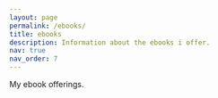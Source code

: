```yaml
---
layout: page
permalink: /ebooks/
title: ebooks
description: Information about the ebooks i offer.
nav: true
nav_order: 7
---
```


My ebook offerings.
